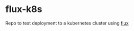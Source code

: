 # flux-k8s

Repo to test deployment to a kubernetes cluster using [flux](https://github.com/weaveworks/flux)

